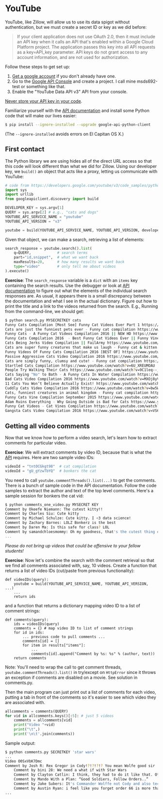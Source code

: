 # YouTube

YouTube, like Zillow, will allow us to use its data spigot without authentication, but we must create a secret ID or key as we did before:

> If your client application does not use OAuth 2.0, then it must include an API key when it calls an API that's enabled within a Google Cloud Platform project. The application passes this key into all API requests as a key=API_key parameter. API keys do not grant access to any account information, and are not used for authorization.

Follow these steps to get set up:
 
1. [Get a google account](https://www.google.com/accounts) if you don't already have one.
2. Go to the [Google API Console](https://console.developers.google.com/) and create a project. I call mine msds692-test or something like that.
3. Enable the "YouTube Data API v3" API from your console.

[Never store your API key in your code](https://www.zdnet.com/article/over-100000-github-repos-have-leaked-api-or-cryptographic-keys/).

Familiarize yourself with the [API documentation](https://developers.google.com/youtube/v3/) and install some Python code that will make our lives easier:

```bash
$ pip install --ignore-installed --upgrade google-api-python-client
```

(The `--ignore-installed` avoids errors on El Capitan OS X.)

## First contact

The Python library we are using hides all of the direct URL access so that this code will look different than what we did for Zillow. Using our developer key, we `build()` an object that acts like a proxy, letting us communicate with YouTube:

```python
# code from https://developers.google.com/youtube/v3/code_samples/python#search_by_keyword
import sys
import urllib
from googleapiclient.discovery import build

DEVELOPER_KEY = sys.argv[1]
QUERY = sys.argv[2] # e.g., "cats and dogs"
YOUTUBE_API_SERVICE_NAME = "youtube"
YOUTUBE_API_VERSION = "v3"

youtube = build(YOUTUBE_API_SERVICE_NAME, YOUTUBE_API_VERSION, developerKey=DEVELOPER_KEY)
```

Given that object, we can make a search, retrieving a list of elements:

```python
search_response = youtube.search().list(
    q=QUERY,            # search terms
    part="id,snippet",  # what we want back
    maxResults=20,      # how many results we want back
    type="video"        # only tell me about videos
).execute()
```

**Exercise**: The `search_response` variable is a `dict` with an `items` key containing the search results. Use the debugger or look at [API documentation](https://developers.google.com/youtube/v3/docs/search/list) to figure out what the elements of the individual search responses are. As usual, it appears there is a small discrepancy between the documentation and what I see in the actual dictionary. Figure out how to print the title and a link to the videos returned from the search. E.g., Running from the command-line, we should get:

```bash
$ python search.py MYSECRETKEY cats
Funny Cats Compilation [Most See] Funny Cat Videos Ever Part 1 https://www.youtube.com/watch?v=tntOCGkgt98
Cats are just the funniest pets ever - Funny cat compilation https://www.youtube.com/watch?v=htOroIbxiFY
Funny Cats - A Funny Cat Videos Compilation 2016 || NEW HD https://www.youtube.com/watch?v=G8KpPw303PY
Funny Cats Compilation 2016  - Best Funny Cat Videos Ever || Funny Vines https://www.youtube.com/watch?v=njSyHmcEdkw
Cats Being Jerks Video Compilation || FailArmy https://www.youtube.com/watch?v=O1KW3ZkLtuo
Cats are super funny creatures that make us laugh - Funny cat & kitten compilation https://www.youtube.com/watch?v=Zwq98O42ta0
Funny Videos Of Funny Cats Compilation 2016 [BEST OF] https://www.youtube.com/watch?v=9nZMHBDw8os
Passive Aggressive Cats Video Compilation 2016 https://www.youtube.com/watch?v=lx3egn8v4Mg
Cats are simply funny, clumsy and cute! - Funny cat compilation https://www.youtube.com/watch?v=PK2939Jji3M
Startled Cats Compilation https://www.youtube.com/watch?v=6U_XREUMOAU
People Try Walking Their Cats https://www.youtube.com/watch?v=9C1leq--_wM
Cats Saying "No" to Bath - A Funny Cats In Water Compilation https://www.youtube.com/watch?v=Wmz0wGx5sq8
Bad Cats Video Compilation 2016 https://www.youtube.com/watch?v=MXOj8yVu1fA
11 Cats You Won’t Believe Actually Exist! https://www.youtube.com/watch?v=QtMmgzGYih0
Cuddly Cats Video Compilation 2016 https://www.youtube.com/watch?v=bw5WtZmU-i0
Cats, funniest creatures in animal kingdom - Funny cat compilation https://www.youtube.com/watch?v=qIDEC2h4dZo
Funny Cats Vine Compilation September 2015 https://www.youtube.com/watch?v=HxM46vRJMZs
Adam Ruins Everything - Why Going Outside is Bad for Cats https://www.youtube.com/watch?v=GpAFpwDVBJQ
Funny Cat Videos - Cat Vines Compilation https://www.youtube.com/watch?v=VJHnPUFffCU
Gangsta Cats Video Compilation 2016 https://www.youtube.com/watch?v=VS6UOyTb5eU
```

## Getting all video comments

Now that we know how to perform a video search, let's learn how to extract comments for particular video. 

**Exercise**: We will extract comments by video ID, because that is what the [API](https://developers.google.com/youtube/v3/docs/commentThreads/list) requires. Here are two sample video IDs:

```python
videoId = "tntOCGkgt98"  # cat compilation
videoId = "gU_gYzwTbYQ"  # bonkers the cat
```

You need to call `youtube.commentThreads().list(...)` to get the comments. There is a bunch of sample code in the API documentation. Follow the code samples to extract the author and text of the top level comments. Here's a sample session for bonkers the cat vid:

```bash
$ python comments_one_video.py MYSECRET KEY
Comment by Okeefe Niemann: The cutest kitty!!
Comment by Charles Siu: Cute kitty
Comment by Michael Schulze: Cute kitty. I <3 data science!
Comment by Zachary Barnes: LOLZ Bonkerz is the best
Comment by Daren Ma: Is this safe for class? LOL
Comment by samandchloesmommy: Oh my goodness, that's the cutest thing ever! What a funny boy he is.
...
```

*Please do not bring up videos that could be offensive to your fellow students!*

**Exercise**: Now let's combine the search with the comment retrieval so that we find all comments associated with, say, 10 videos. Create a function that returns a list of video IDs (cut/paste from previous functionality):

```pyhon
def videoIDs(query):
    youtube = build(YOUTUBE_API_SERVICE_NAME, YOUTUBE_API_VERSION, ...)
    ...
    return ids
```

and a function that returns a dictionary mapping video ID to a list of comment strings:

```
def comments(query):
    ids = videoIDs(query)
    comments = {} # map video ID to list of comment strings
    for id in ids:
        ... previous code to pull comments ...
        comments[id] = []
        for item in results["items"]:
            ...
            comments[id].append("Comment by %s: %s" % (author, text))
    return comments
```

Note: You'll need to wrap the call to get comment threads, `youtube.commentThreads().list()` in try/except on `HttpError` since it throws an exception if comments are disabled on a movie. See solution in comments.py.

Then the main program can just print out a list of comments for each video, putting a tab in front of the comments so it's easier to see which video they are associated with.

```python
allcomments = comments(QUERY)
for vid in allcomments.keys()[:5]: # just 5 videos
    comments = allcomments[vid]
    print("Video "+vid)
    print("\t",)
    print('\n\t'.join(comments))
```

Sample output:

```bash
$ python comments.py SECRETKEY 'star wars'
...
Video O0SxVbK7Dmc	
Comment by Josh R: Rex Gregor in Cody!?!?!?!? You mean Wolfe good sir
	Comment by bini 28: We need a what if with Star Wars
	Comment by Clayton Catlin: I think, they had to do it like that. Otherwise, the original trilogy would be moot.
	Comment by Mando With a Plan: “Good Soldiers, Follow Orders..”
	Comment by Jake Subers: It's Commander Wolffe not Cody and also technically they weren't the 501st anymore when they left with Ahsoka.
	Comment by Austin Ryan: i feel like you forget order 66 is more than kill
...
```
	
